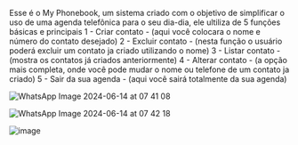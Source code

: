 Esse é o My Phonebook, um sistema criado com o objetivo de simplificar o uso de uma agenda telefônica para o seu dia-dia, ele ultiliza de 5 funções básicas e principais 
1 - Criar contato - (aqui você colocara o nome e número do contato desejado) 
2 - Excluir contato - (nesta função o usuário poderá excluir um contato ja criado utilizando o nome) 
3 - Listar contato - (mostra os contatos já criados anteriormente) 
4 - Alterar contato - (a opção mais completa, onde você pode mudar o nome ou telefone de um contato ja criado)
5 - Sair da sua agenda - (aqui você sairá totalmente da sua agenda)



![WhatsApp Image 2024-06-14 at 07 41 08](https://github.com/3K4miK4z3/My-Phonebook/assets/165946390/95f11b95-7c69-4518-9abe-2aa38d7388e4)






![WhatsApp Image 2024-06-14 at 07 42 18](https://github.com/3K4miK4z3/My-Phonebook/assets/165946390/68fa298c-66b6-423b-8112-820f0a146135)







![image](https://github.com/3K4miK4z3/My-Phonebook/assets/165946390/27705d95-733f-4215-acc6-d8b1c50b15f0)

